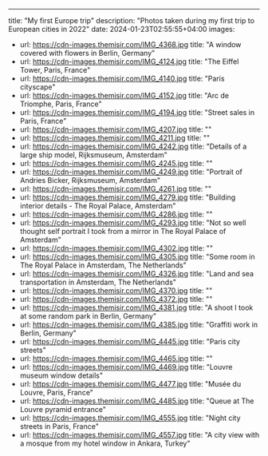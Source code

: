 ---
title: "My first Europe trip"
description: "Photos taken during my first trip to European cities in 2022"
date: 2024-01-23T02:55:55+04:00
images:
  - url: https://cdn-images.themisir.com/IMG_4368.jpg
    title: "A window covered with flowers in Berlin, Germany"
  - url: https://cdn-images.themisir.com/IMG_4124.jpg
    title: "The Eiffel Tower, Paris, France"
  - url: https://cdn-images.themisir.com/IMG_4140.jpg
    title: "Paris cityscape"
  - url: https://cdn-images.themisir.com/IMG_4152.jpg
    title: "Arc de Triomphe, Paris, France"
  - url: https://cdn-images.themisir.com/IMG_4194.jpg
    title: "Street sales in Paris, France"
  - url: https://cdn-images.themisir.com/IMG_4207.jpg
    title: ""
  - url: https://cdn-images.themisir.com/IMG_4211.jpg
    title: ""
  - url: https://cdn-images.themisir.com/IMG_4242.jpg
    title: "Details of a large ship model, Rijksmuseum, Amsterdam"
  - url: https://cdn-images.themisir.com/IMG_4245.jpg
    title: ""
  - url: https://cdn-images.themisir.com/IMG_4249.jpg
    title: "Portrait of Andries Bicker, Rijksmuseum, Amsterdam"
  - url: https://cdn-images.themisir.com/IMG_4261.jpg
    title: ""
  - url: https://cdn-images.themisir.com/IMG_4279.jpg
    title: "Building interior details - The Royal Palace, Amsterdam"
  - url: https://cdn-images.themisir.com/IMG_4286.jpg
    title: ""
  - url: https://cdn-images.themisir.com/IMG_4293.jpg
    title: "Not so well thought self portrait I took from a mirror in The Royal Palace of Amsterdam"
  - url: https://cdn-images.themisir.com/IMG_4302.jpg
    title: ""
  - url: https://cdn-images.themisir.com/IMG_4305.jpg
    title: "Some room in The Royal Palace in Amsterdam, The Netherlands"
  - url: https://cdn-images.themisir.com/IMG_4326.jpg
    title: "Land and sea transportation in Amsterdam, The Netherlands"
  - url: https://cdn-images.themisir.com/IMG_4370.jpg
    title: ""
  - url: https://cdn-images.themisir.com/IMG_4372.jpg
    title: ""
  - url: https://cdn-images.themisir.com/IMG_4381.jpg
    title: "A shoot I took at some random park in Berlin, Germany"
  - url: https://cdn-images.themisir.com/IMG_4385.jpg
    title: "Graffiti work in Berlin, Germany"
  - url: https://cdn-images.themisir.com/IMG_4445.jpg
    title: "Paris city streets"
  - url: https://cdn-images.themisir.com/IMG_4465.jpg
    title: ""
  - url: https://cdn-images.themisir.com/IMG_4469.jpg
    title: "Louvre museum window details"
  - url: https://cdn-images.themisir.com/IMG_4477.jpg
    title: "Musée du Louvre, Paris, France"
  - url: https://cdn-images.themisir.com/IMG_4485.jpg
    title: "Queue at The Louvre pyramid entrance"
  - url: https://cdn-images.themisir.com/IMG_4555.jpg
    title: "Night city streets in Paris, France"
  - url: https://cdn-images.themisir.com/IMG_4557.jpg
    title: "A city view with a mosque from my hotel window in Ankara, Turkey"